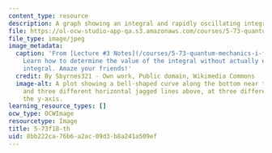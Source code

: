 ```yaml
---
content_type: resource
description: A graph showing an integral and rapidly oscillating integrands.
file: https://ol-ocw-studio-app-qa.s3.amazonaws.com/courses/5-73-quantum-mechanics-i-fall-2018/8bb222ca76b6a2ac09d3b8a241a509ef_5-73f18-th.jpg
file_type: image/jpeg
image_metadata:
  caption: 'From [Lecture #3 Notes](/courses/5-73-quantum-mechanics-i-fall-2018/resources/mit5_73f18_lec3):
    Learn how to determine the value of the integral without actually evaluating the
    integral. Amaze your friends!'
  credit: By Sbyrnes321 - Own work, Public domain, Wikimedia Commons
  image-alt: A plot showing a bell-shaped curve along the bottom near the x-axis,
    and three different horizontal jagged lines above, at three different points along
    the y-axis.
learning_resource_types: []
ocw_type: OCWImage
resourcetype: Image
title: 5-73f18-th
uid: 8bb222ca-76b6-a2ac-09d3-b8a241a509ef
---
```

